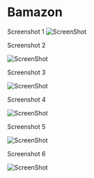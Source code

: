 # Bamazon

Screenshot 1
![ScreenShot](https://user-images.githubusercontent.com/28033013/30236497-c8be24e0-94d7-11e7-863f-ff7c13f25d5f.png)

Screenshot 2

![ScreenShot](https://user-images.githubusercontent.com/28033013/30236498-c8be8f7a-94d7-11e7-8cce-dd347753f082.png)

Screenshot 3

![ScreenShot](https://user-images.githubusercontent.com/28033013/30236501-c8c09914-94d7-11e7-82fb-2cb513345156.png)

Screenshot 4

![ScreenShot](https://user-images.githubusercontent.com/28033013/30236502-c8c26154-94d7-11e7-89aa-b07753ed1970.png)

Screenshot 5

![ScreenShot](https://user-images.githubusercontent.com/28033013/30236500-c8c04f9a-94d7-11e7-8ffc-b66eac87058d.png)

Screenshot 6

![ScreenShot](https://user-images.githubusercontent.com/28033013/30236499-c8bee876-94d7-11e7-83e0-6a82650de35c.png)